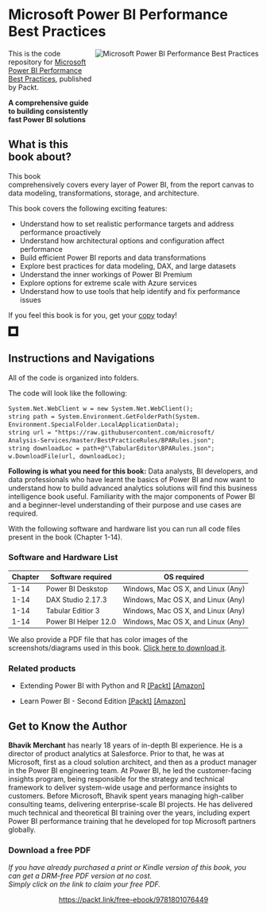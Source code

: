 # Microsoft Power BI Performance Best Practices

<a href="https://www.packtpub.com/product/microsoft-power-bi-performance-best-practices/9781801076449?utm_source=github&utm_medium=repository&utm_campaign=9781801076449"><img src="https://static.packt-cdn.com/products/9781801076449/cover/smaller" alt="Microsoft Power BI Performance Best Practices" height="256px" align="right"></a>

This is the code repository for [Microsoft Power BI Performance Best Practices](https://www.packtpub.com/product/microsoft-power-bi-performance-best-practices/9781801076449?utm_source=github&utm_medium=repository&utm_campaign=9781801076449), published by Packt.

**A comprehensive guide to building consistently fast Power BI solutions**

## What is this book about?
This book comprehensively covers every layer of Power BI, from the report canvas to data modeling, transformations, storage, and architecture.

This book covers the following exciting features: 
* Understand how to set realistic performance targets and address performance proactively
* Understand how architectural options and configuration affect performance
* Build efficient Power BI reports and data transformations
* Explore best practices for data modeling, DAX, and large datasets
* Understand the inner workings of Power BI Premium
* Explore options for extreme scale with Azure services
* Understand how to use tools that help identify and fix performance issues

If you feel this book is for you, get your [copy](https://www.amazon.com/dp/B09NC5XJ6D) today!

<a href="https://www.packtpub.com/?utm_source=github&utm_medium=banner&utm_campaign=GitHubBanner"><img src="https://raw.githubusercontent.com/PacktPublishing/GitHub/master/GitHub.png" 
alt="https://www.packtpub.com/" border="5" /></a>


## Instructions and Navigations
All of the code is organized into folders.

The code will look like the following:
```
System.Net.WebClient w = new System.Net.WebClient();
string path = System.Environment.GetFolderPath(System.
Environment.SpecialFolder.LocalApplicationData);
string url = "https://raw.githubusercontent.com/microsoft/
Analysis-Services/master/BestPracticeRules/BPARules.json";
string downloadLoc = path+@"\TabularEditor\BPARules.json";
w.DownloadFile(url, downloadLoc);
```

**Following is what you need for this book:**
Data analysts, BI developers, and data professionals who have learnt the basics of Power BI and now want to understand how to build advanced analytics solutions will find this business intelligence book useful. 
Familiarity with the major components of Power BI and a beginner-level understanding of their purpose and use cases are required.

With the following software and hardware list you can run all code files present in the book (Chapter 1-14).

### Software and Hardware List


| Chapter  | Software required                    | OS required                        |
| -------- | ------------------------------------ | -----------------------------------|
| 1-14	   | Power BI Deskstop                    | Windows, Mac OS X, and Linux (Any) |
| 1-14	   | DAX Studio 2.17.3                    | Windows, Mac OS X, and Linux (Any) |
| 1-14	   | Tabular Editior 3                    | Windows, Mac OS X, and Linux (Any) |
| 1-14     | Power BI Helper 12.0                 | Windows, Mac OS X, and Linux (Any) |


We also provide a PDF file that has color images of the screenshots/diagrams used in this book. [Click here to download it](https://static.packt-cdn.com/downloads/9781801076449_ColorImages.pdf).


### Related products <Other books you may enjoy>
* Extending Power BI with Python and R [[Packt]](https://www.packtpub.com/product/extending-power-bi-with-python-and-r/9781801078207?utm_source=github&utm_medium=repository&utm_campaign=9781801078207) [[Amazon]](https://www.amazon.com/dp/B09CQ5G53Y)

* Learn Power BI - Second Edition [[Packt]](https://www.packtpub.com/product/learn-power-bi-second-edition/9781801811958?utm_source=github&utm_medium=repository&utm_campaign=9781801811958) [[Amazon]](https://www.amazon.com/dp/B09K4479P2)

## Get to Know the Author
**Bhavik Merchant**
has nearly 18 years of in-depth BI experience. He is a director of
product analytics at Salesforce. Prior to that, he was at Microsoft, first as a cloud solution
architect, and then as a product manager in the Power BI engineering team. At Power
BI, he led the customer-facing insights program, being responsible for the strategy and
technical framework to deliver system-wide usage and performance insights to customers.
Before Microsoft, Bhavik spent years managing high-caliber consulting teams, delivering
enterprise-scale BI projects. He has delivered much technical and theoretical BI training
over the years, including expert Power BI performance training that he developed for top
Microsoft partners globally.
### Download a free PDF

 <i>If you have already purchased a print or Kindle version of this book, you can get a DRM-free PDF version at no cost.<br>Simply click on the link to claim your free PDF.</i>
<p align="center"> <a href="https://packt.link/free-ebook/9781801076449">https://packt.link/free-ebook/9781801076449 </a> </p>
